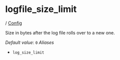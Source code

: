 # logfile_size_limit

/ [Config](..) 

Size in bytes after the log file rolls over to a new one.

*Default value*: `0`
*Aliases*
- `log_size_limit`

